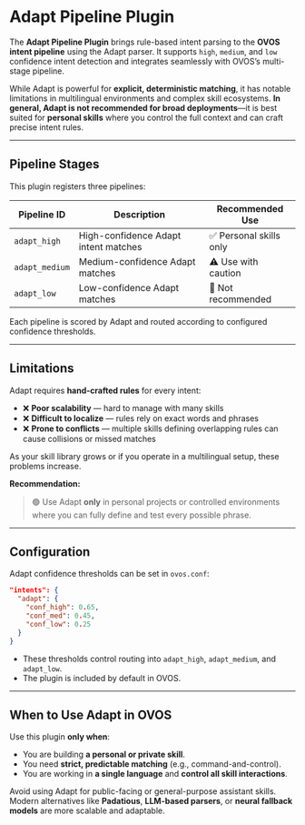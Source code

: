 # Adapt Pipeline Plugin

The **Adapt Pipeline Plugin** brings rule-based intent parsing to the **OVOS intent pipeline** using the Adapt parser. It supports `high`, `medium`, and `low` confidence intent detection and integrates seamlessly with OVOS’s multi-stage pipeline.

While Adapt is powerful for **explicit, deterministic matching**, it has notable limitations in multilingual environments and complex skill ecosystems. **In general, Adapt is not recommended for broad deployments**—it is best suited for **personal skills** where you control the full context and can craft precise intent rules.

---

## Pipeline Stages

This plugin registers three pipelines:

| Pipeline ID    | Description                          | Recommended Use        |
| -------------- | ------------------------------------ | ---------------------- |
| `adapt_high`   | High-confidence Adapt intent matches | ✅ Personal skills only |
| `adapt_medium` | Medium-confidence Adapt matches      | ⚠️ Use with caution    |
| `adapt_low`    | Low-confidence Adapt matches         | 🚫 Not recommended     |

Each pipeline is scored by Adapt and routed according to configured confidence thresholds.

---

## Limitations

Adapt requires **hand-crafted rules** for every intent:

* ❌ **Poor scalability** — hard to manage with many skills
* ❌ **Difficult to localize** — rules rely on exact words and phrases
* ❌ **Prone to conflicts** — multiple skills defining overlapping rules can cause collisions or missed matches

As your skill library grows or if you operate in a multilingual setup, these problems increase.

**Recommendation:**

> 🟢 Use Adapt **only** in personal projects or controlled environments where you can fully define and test every possible phrase.

---

## Configuration

Adapt confidence thresholds can be set in `ovos.conf`:

```json
"intents": {
  "adapt": {
    "conf_high": 0.65,
    "conf_med": 0.45,
    "conf_low": 0.25
  }
}
```

* These thresholds control routing into `adapt_high`, `adapt_medium`, and `adapt_low`.
* The plugin is included by default in OVOS.

---

## When to Use Adapt in OVOS

Use this plugin **only when**:

* You are building **a personal or private skill**.
* You need **strict, predictable matching** (e.g., command-and-control).
* You are working in **a single language** and **control all skill interactions**.

Avoid using Adapt for public-facing or general-purpose assistant skills. Modern alternatives like **Padatious**, **LLM-based parsers**, or **neural fallback models** are more scalable and adaptable.
